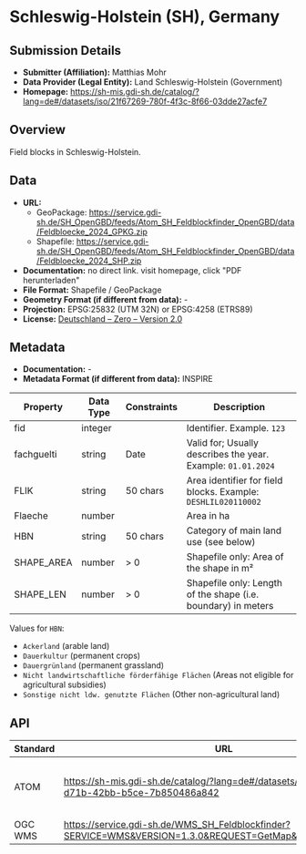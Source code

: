 # Schleswig-Holstein (SH), Germany

## Submission Details

- **Submitter (Affiliation):** Matthias Mohr
- **Data Provider (Legal Entity):** Land Schleswig-Holstein (Government)
- **Homepage:** https://sh-mis.gdi-sh.de/catalog/?lang=de#/datasets/iso/21f67269-780f-4f3c-8f66-03dde27acfe7

## Overview

Field blocks in Schleswig-Holstein.

## Data

- **URL:**
  - GeoPackage: https://service.gdi-sh.de/SH_OpenGBD/feeds/Atom_SH_Feldblockfinder_OpenGBD/data/Feldbloecke_2024_GPKG.zip
  - Shapefile: https://service.gdi-sh.de/SH_OpenGBD/feeds/Atom_SH_Feldblockfinder_OpenGBD/data/Feldbloecke_2024_SHP.zip
- **Documentation:** no direct link. visit homepage, click "PDF herunterladen"
- **File Format:** Shapefile / GeoPackage
- **Geometry Format (if different from data):** -
- **Projection:** EPSG:25832 (UTM 32N) or EPSG:4258 (ETRS89)
- **License:** [Deutschland – Zero – Version 2.0](https://www.govdata.de/dl-de/zero-2-0)

## Metadata

- **Documentation:** -
- **Metadata Format (if different from data):** INSPIRE

| Property   | Data Type | Constraints | Description |
| ---------- | --------- | ----------- | ----------- |
| fid        | integer   |             | Identifier. Example. `123` |
| fachguelti | string    | Date        | Valid for; Usually describes the year. Example: `01.01.2024` |
| FLIK       | string    | 50 chars    | Area identifier for field blocks. Example: `DESHLIL020110002` |
| Flaeche    | number    |             | Area in ha |
| HBN        | string    | 50 chars    | Category of main land use (see below) |
| SHAPE_AREA | number    | > 0         | Shapefile only: Area of the shape in m² |
| SHAPE_LEN  | number    | > 0         | Shapefile only: Length of the shape (i.e. boundary) in meters |

Values for `HBN`:
- `Ackerland` (arable land)
- `Dauerkultur` (permanent crops)
- `Dauergrünland` (permanent grassland)
- `Nicht landwirtschaftliche förderfähige Flächen` (Areas not eligible for agricultural subsidies)
- `Sonstige nicht ldw. genutzte Flächen` (Other non-agricultural land)

## API

| Standard | URL | Documentation |
| -------- | --- | ------------- |
| ATOM     | https://sh-mis.gdi-sh.de/catalog/?lang=de#/datasets/iso/cc68aa82-d71b-42bb-b5ce-7b850486a842 | https://sh-mis.gdi-sh.de/catalog/?lang=de#/datasets/iso/cc68aa82-d71b-42bb-b5ce-7b850486a842 |
| OGC WMS  | 	https://service.gdi-sh.de/WMS_SH_Feldblockfinder?SERVICE=WMS&VERSION=1.3.0&REQUEST=GetMap&LAYERS=Feldblöcke | - |

